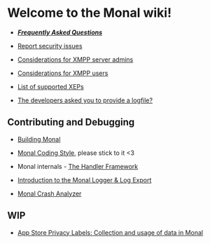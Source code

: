 # **Welcome to the Monal wiki!**

- _**[Frequently Asked Questions](FAQ---Frequently-Asked-Questions)**_

- [Report security issues](https://github.com/monal-im/Monal/blob/develop/SECURITY.md)

- [Considerations for XMPP server admins](Considerations-for-XMPP-server-admins)

- [Considerations for XMPP users](Considerations-for-XMPP-users)

- [List of supported XEPs](https://monal-im.org/install/#implemented-xeps)

- [The developers asked you to provide a logfile?](Introduction-to-Monal-Logging)

## Contributing and Debugging

- [Building Monal](Building-Monal)

- [Monal Coding Style](Code-style), please stick to it <3

- Monal internals - [The Handler Framework](Handler-Framework)

- [Introduction to the Monal Logger & Log Export](Introduction-to-Monal-Logging)

- [Monal Crash Analyzer](Crash-Analyzer)

## WIP
- [App Store Privacy Labels: Collection and usage of data in Monal](App-Store-Privacy-Labels)
